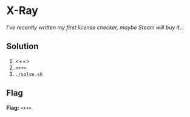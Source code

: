 # X-Ray
*I've recently written my first license checker, maybe Steam will buy it...*

## Solution
1. <++>
2. `<++>`
3. `./solve.sh`


## Flag
**Flag:** `<++>`
